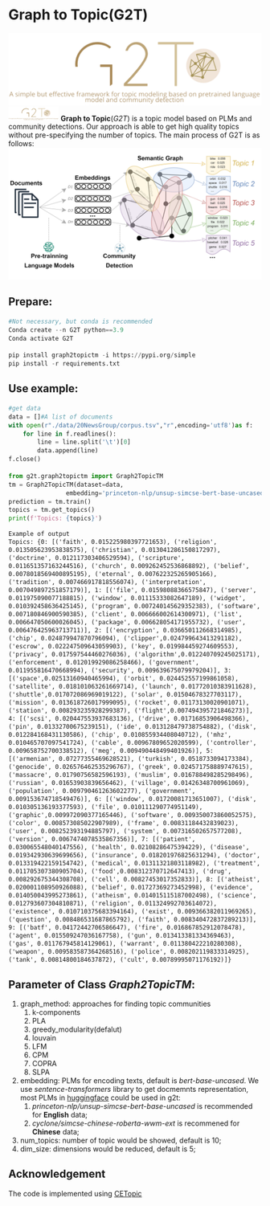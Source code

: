 # Graph to Topic(G2T)
![G2T](https://github.com/lunar-moon/Graph2Topic/blob/v2.0/Images/logo.png)
<img src="https://github.com/lunar-moon/Graph2Topic/blob/v2.0/Images/logo.png" alt="drawing" width="100"/>
**Graph to Topic**(*G2T*) is a topic model based on PLMs and community detections. Our approach is able to get high quality topics without pre-specifying the number of topics. The main process of G2T is as follows:
![main process](https://github.com/lunar-moon/Graph2Topic/blob/v2.0/Images/模型图1-v2.png)
## Prepare:
```python
#Not necessary, but conda is recommended
Conda create --n G2T python==3.9 
Conda activate G2T  

pip install graph2topictm -i https://pypi.org/simple
pip install -r requirements.txt 
```
## Use example:
```python
#get data
data = []#A list of documents
with open(r"./data/20NewsGroup/corpus.tsv","r",encoding='utf8')as f:
    for line in f.readlines():
        line = line.split('\t')[0]
        data.append(line)
f.close()

from g2t.graph2topictm import Graph2TopicTM
tm = Graph2TopicTM(dataset=data, 
                embedding='princeton-nlp/unsup-simcse-bert-base-uncased')
prediction = tm.train()
topics = tm.get_topics()
print(f'Topics: {topics}')

```
```
Example of output
Topics: {0: [('faith', 0.015225980397721653), ('religion', 0.013505623953838575), ('christian', 0.013041286150817297), ('doctrine', 0.012117303406529594), ('scripture', 0.011651357163244516), ('church', 0.009262452536868892), ('belief', 0.0078018569400895195), ('eternal', 0.007622325265905166), ('tradition', 0.007466917818556074), ('interpretation', 0.007049897251857179)], 1: [('file', 0.01598088366575847), ('server', 0.011975090077188815), ('window', 0.01115333082647189), ('widget', 0.010392458636425145), ('program', 0.007240145629352383), ('software', 0.007180846900590385), ('client', 0.006666002614300971), ('list', 0.006647050600026045), ('package', 0.006628054171955732), ('user', 0.006476425963713711)], 2: [('encryption', 0.036650112668314985), ('chip', 0.024879947870796094), ('clipper',0.024799643413291182), ('escrow', 0.022247509643059903), ('key', 0.019984459274609553), ('privacy', 0.017597544460276036), ('algorithm',0.012240709245025171), ('enforcement', 0.012019929086258466), ('government', 0.011955816470668994), ('security', 0.009639675079979204)], 3: [('space',0.02513160940465994), ('orbit', 0.024452557199861058), ('satellite', 0.018101063261669714), ('launch', 0.01772010383911628), ('shuttle',0.017072086969019122), ('solar', 0.01504678327703117), ('mission', 0.013618726017999095), ('rocket', 0.01173130020901071), ('station', 0.008293235928299387), ('flight',0.007494395721846273)], 4: [('scsi', 0.020447553937683136), ('drive', 0.01716853906498366), ('pin', 0.01332700675239151), ('ide', 0.013128479738754882), ('disk', 0.012284168431130586), ('chip', 0.010855934408040712), ('mhz', 0.010465707097541724), ('cable', 0.00967809652020599), ('controller', 0.009658752700338512), ('meg', 0.009490448499401926)], 5: [('armenian', 0.07277355469628521), ('turkish', 0.0518733094173384), ('genocide', 0.026576462535296767), ('greek', 0.024571758889747615), ('massacre', 0.01790756582596193), ('muslim', 0.016788498285298496), ('russian', 0.01653903839656462), ('village', 0.01426348700961069), ('population', 0.009790461263602277), ('government', 0.009153674718549476)], 6: [('window', 0.01720081713651007), ('disk', 0.010305136193377593), ('file', 0.010111290774951149), ('graphic',0.009972090377165446), ('software', 0.009350073860052575), ('color', 0.008573085022907989), ('frame', 0.00831184432839023), ('user', 0.008252393194885797), ('system', 0.007316502657577208), ('version', 0.0067474078535867356)], 7: [('patient', 0.030065548040147556), ('health', 0.02108286475394229), ('disease', 0.019342930639699656), ('insurance', 0.018201976825631294), ('doctor', 0.013319422159154742), ('medical', 0.01311321803118982), ('treatment', 0.011705307380905704), ('food',0.008312370712647413), ('drug', 0.008292675344308708), ('cell', 0.00827453017352833)], 8: [('atheist', 0.020001108950926088), ('belief', 0.01727369273452998), ('evidence', 0.014050043995273861), ('atheism', 0.014015115187002498), ('science', 0.012793607304810871), ('religion', 0.011324992703614072), ('existence', 0.010710375683394164), ('exist', 0.009366382011969265), ('question', 0.008486531687865792), ('faith', 0.008340472837289213)], 9: [('batf', 0.04172442706586647), ('fire', 0.016867852912078478), ('agent', 0.015509247036167758), ('gun', 0.013413381334369463), ('gas', 0.011767945814129061), ('warrant', 0.011380422210280308), ('weapon', 0.009583587364268516), ('police', 0.008202119833314925), ('tank', 0.00814800184637872), ('cult', 0.00789995071176192)]}
```
## Parameter of Class *Graph2TopicTM*:
1. graph_method: approaches for finding topic communities
    1. k-components
    2. PLA
    3. greedy_modularity(defalut)
    4. louvain
    5. LFM
    6. CPM
    7. COPRA
    8. SLPA
2. embedding: PLMs for encoding texts, default is *bert-base-uncased*. We use *sentence-transformers* library to get docmemnts representation, most PLMs in [huggingface](https://huggingface.co/models) could be used in g2t:
    1. *princeton-nlp/unsup-simcse-bert-base-uncased* is recommended for **English** data;
    2. *cyclone/simcse-chinese-roberta-wwm-ext* is recommened for **Chinese** data;
3. num_topics: number of topic would be showed, default is 10;
4. dim_size: dimensions would be reduced, default is 5;
## Acknowledgement
The code is implemented using [CETopic](https://github.com/hyintell/topicx)

